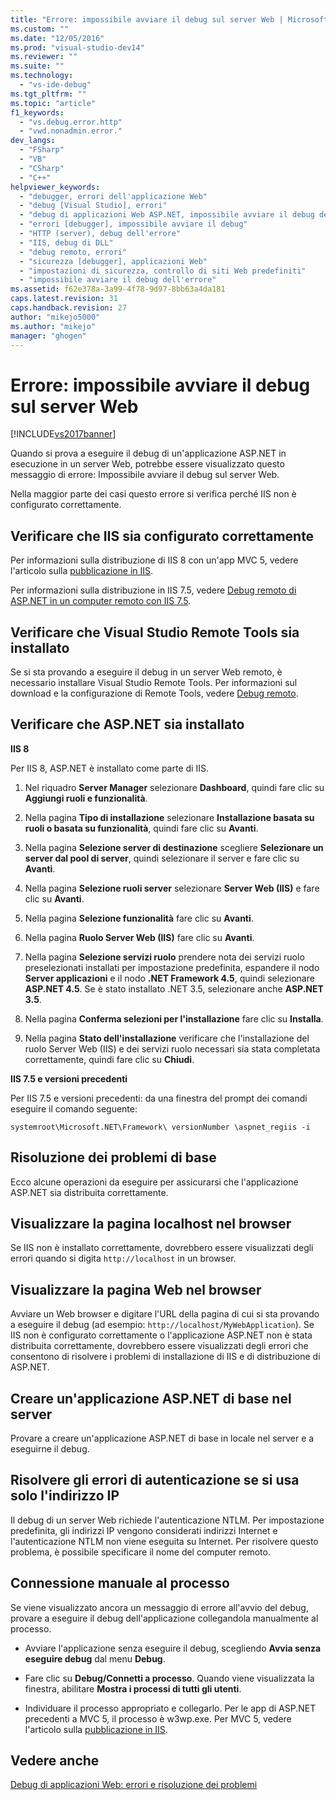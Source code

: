 ```yaml
---
title: "Errore: impossibile avviare il debug sul server Web | Microsoft Docs"
ms.custom: ""
ms.date: "12/05/2016"
ms.prod: "visual-studio-dev14"
ms.reviewer: ""
ms.suite: ""
ms.technology: 
  - "vs-ide-debug"
ms.tgt_pltfrm: ""
ms.topic: "article"
f1_keywords: 
  - "vs.debug.error.http"
  - "vwd.nonadmin.error."
dev_langs: 
  - "FSharp"
  - "VB"
  - "CSharp"
  - "C++"
helpviewer_keywords: 
  - "debugger, errori dell'applicazione Web"
  - "debug [Visual Studio], errori"
  - "debug di applicazioni Web ASP.NET, impossibile avviare il debug dell'errore"
  - "errori [debugger], impossibile avviare il debug"
  - "HTTP (server), debug dell'errore"
  - "IIS, debug di DLL"
  - "debug remoto, errori"
  - "sicurezza [debugger], applicazioni Web"
  - "impostazioni di sicurezza, controllo di siti Web predefiniti"
  - "impossibile avviare il debug dell'errore"
ms.assetid: f62e378a-3a99-4f78-9d97-8bb63a4da181
caps.latest.revision: 31
caps.handback.revision: 27
author: "mikejo5000"
ms.author: "mikejo"
manager: "ghogen"
---
```

# Errore: impossibile avviare il debug sul server Web
[!INCLUDE[vs2017banner](../code-quality/includes/vs2017banner.md)]

Quando si prova a eseguire il debug di un'applicazione ASP.NET in esecuzione in un server Web, potrebbe essere visualizzato questo messaggio di errore: Impossibile avviare il debug sul server Web.  
  
 Nella maggior parte dei casi questo errore si verifica perché IIS non è configurato correttamente.  
  
##  <a name="vxtbshttpservererrorsthingstocheck"></a> Verificare che IIS sia configurato correttamente  
 Per informazioni sulla distribuzione di IIS 8 con un'app MVC 5, vedere l'articolo sulla [pubblicazione in IIS](https://docs.asp.net/en/latest/publishing/iis.html).  
  
 Per informazioni sulla distribuzione in IIS 7.5, vedere [Debug remoto di ASP.NET in un computer remoto con IIS 7.5](../debugger/remote-debugging-aspnet-on-a-remote-iis-7-5-computer.md).  
  
##  <a name="vxtbshttpservererrorswebapplicationsonremoteservers"></a> Verificare che Visual Studio Remote Tools sia installato  
 Se si sta provando a eseguire il debug in un server Web remoto, è necessario installare Visual Studio Remote Tools. Per informazioni sul download e la configurazione di Remote Tools, vedere [Debug remoto](../debugger/remote-debugging.md).  
  
##  <a name="vxtbshttpservererrorsanchor2"></a> Verificare che ASP.NET sia installato  
 **IIS 8**  
  
 Per IIS 8, ASP.NET è installato come parte di IIS.  
  
1.  Nel riquadro **Server Manager** selezionare **Dashboard**, quindi fare clic su **Aggiungi ruoli e funzionalità**.  
  
2.  Nella pagina **Tipo di installazione** selezionare **Installazione basata su ruoli o basata su funzionalità**, quindi fare clic su **Avanti**.  
  
3.  Nella pagina **Selezione server di destinazione** scegliere **Selezionare un server dal pool di server**, quindi selezionare il server e fare clic su **Avanti**.  
  
4.  Nella pagina **Selezione ruoli server** selezionare **Server Web \(IIS\)** e fare clic su **Avanti**.  
  
5.  Nella pagina **Selezione funzionalità** fare clic su **Avanti**.  
  
6.  Nella pagina **Ruolo Server Web \(IIS\)** fare clic su **Avanti**.  
  
7.  Nella pagina **Selezione servizi ruolo** prendere nota dei servizi ruolo preselezionati installati per impostazione predefinita, espandere il nodo **Server applicazioni** e il nodo **.NET Framework 4.5**, quindi selezionare **ASP.NET 4.5**. Se è stato installato .NET 3.5, selezionare anche **ASP.NET 3.5**.  
  
8.  Nella pagina **Conferma selezioni per l'installazione** fare clic su **Installa**.  
  
9. Nella pagina **Stato dell'installazione** verificare che l'installazione del ruolo Server Web \(IIS\) e dei servizi ruolo necessari sia stata completata correttamente, quindi fare clic su **Chiudi**.  
  
 **IIS 7.5 e versioni precedenti**  
  
 Per IIS 7.5 e versioni precedenti: da una finestra del prompt dei comandi eseguire il comando seguente:  
  
```  
systemroot\Microsoft.NET\Framework\ versionNumber \aspnet_regiis -i   
```  
  
## Risoluzione dei problemi di base  
 Ecco alcune operazioni da eseguire per assicurarsi che l'applicazione ASP.NET sia distribuita correttamente.  
  
## Visualizzare la pagina localhost nel browser  
 Se IIS non è installato correttamente, dovrebbero essere visualizzati degli errori quando si digita `http://localhost` in un browser.  
  
## Visualizzare la pagina Web nel browser  
 Avviare un Web browser e digitare l'URL della pagina di cui si sta provando a eseguire il debug \(ad esempio: `http://localhost/MyWebApplication`\). Se IIS non è configurato correttamente o l'applicazione ASP.NET non è stata distribuita correttamente, dovrebbero essere visualizzati degli errori che consentono di risolvere i problemi di installazione di IIS e di distribuzione di ASP.NET.  
  
## Creare un'applicazione ASP.NET di base nel server  
 Provare a creare un'applicazione ASP.NET di base in locale nel server e a eseguirne il debug.  
  
## Risolvere gli errori di autenticazione se si usa solo l'indirizzo IP  
 Il debug di un server Web richiede l'autenticazione NTLM. Per impostazione predefinita, gli indirizzi IP vengono considerati indirizzi Internet e l'autenticazione NTLM non viene eseguita su Internet. Per risolvere questo problema, è possibile specificare il nome del computer remoto.  
  
##  <a name="vxtbshttpservererrorsmanuallyattaching"></a> Connessione manuale al processo  
 Se viene visualizzato ancora un messaggio di errore all'avvio del debug, provare a eseguire il debug dell'applicazione collegandola manualmente al processo.  
  
-   Avviare l'applicazione senza eseguire il debug, scegliendo **Avvia senza eseguire debug** dal menu **Debug**.  
  
-   Fare clic su **Debug\/Connetti a processo**.  Quando viene visualizzata la finestra, abilitare **Mostra i processi di tutti gli utenti**.  
  
-   Individuare il processo appropriato e collegarlo. Per le app di ASP.NET precedenti a MVC 5, il processo è w3wp.exe. Per MVC 5, vedere l'articolo sulla [pubblicazione in IIS](https://docs.asp.net/en/latest/publishing/iis.html).  
  
## Vedere anche  
 [Debug di applicazioni Web: errori e risoluzione dei problemi](../debugger/debugging-web-applications-errors-and-troubleshooting.md)